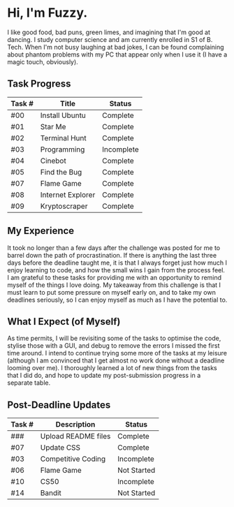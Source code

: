 # Hi, I'm Fuzzy.

I like good food, bad puns, green limes, and imagining that I'm good at dancing. I study computer science and am currently enrolled in S1 of B. Tech. When I'm not busy laughing at bad jokes, I can be found complaining about phantom problems with my PC that appear only when I use it (I have a magic touch, obviously).

## Task Progress

| Task # | Title             | Status     |
|--------|-------------------|------------|
| #00    | Install Ubuntu    | Complete   |
| #01    | Star Me           | Complete   |
| #02    | Terminal Hunt     | Complete   |
| #03    | Programming       | Incomplete |
| #04    | Cinebot           | Complete   |
| #05    | Find the Bug      | Complete   |
| #07    | Flame Game        | Complete   |
| #08    | Internet Explorer | Complete   |
| #09    | Kryptoscraper     | Complete   |

## My Experience

It took no longer than a few days after the challenge was posted for me to barrel down the path of procrastination. If there is anything the last three days before the deadline taught me, it is that I always forget just how much I enjoy learning to code, and how the small wins I gain from the process feel. I am grateful to these tasks for providing me with an opportunity to remind myself of the things I love doing. My takeaway from this challenge is that I must learn to put some pressure on myself early on, and to take my own deadlines seriously, so I can enjoy myself as much as I have the potential to.

## What I Expect (of Myself)

As time permits, I will be revisiting some of the tasks to optimise the code, stylise those with a GUI, and debug to remove the errors I missed the first time around.  I intend to continue trying some more of the tasks at my leisure (although I am convinced that I get almost no work done without a deadline looming over me). I thoroughly learned a lot of new things from the tasks that I did do, and hope to update my post-submission progress in a separate table.

## Post-Deadline Updates

| Task # | Description         | Status      |
|--------|---------------------|-------------|
| ###    | Upload README files | Complete    |
| #07    | Update CSS          | Complete    |
| #03    | Competitive Coding  | Incomplete  |
| #06    | Flame Game          | Not Started |
| #10    | CS50                | Incomplete  |
| #14    | Bandit              | Not Started |